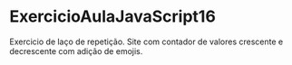 # ExercicioAulaJavaScript16
 Exercicio de laço de repetição. Site com contador de valores crescente e decrescente com adição de emojis.
